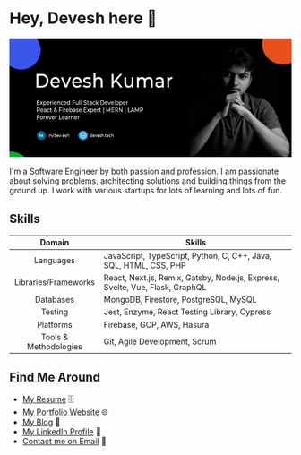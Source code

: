 # Hey, Devesh here 👋

![About Me](https://github.com/deve-sh/deve-sh/raw/master/Intro.jpg)

I'm a Software Engineer by both passion and profession. I am passionate about solving problems, architecting solutions and building things from the ground up. I work with various startups for lots of learning and lots of fun.

## Skills

| Domain                 |    Skills   |
| :----:                 | ----------- |
| Languages              | JavaScript, TypeScript, Python, C, C++, Java, SQL, HTML, CSS, PHP |
| Libraries/Frameworks   | React, Next.js, Remix, Gatsby, Node.js, Express, Svelte, Vue, Flask, GraphQL |
| Databases              | MongoDB, Firestore, PostgreSQL, MySQL |
| Testing                | Jest, Enzyme, React Testing Library, Cypress |
| Platforms              | Firebase, GCP, AWS, Hasura |
| Tools & Methodologies  | Git, Agile Development, Scrum |

## Find Me Around

- [My Resume](https://drive.google.com/file/d/16OkqANJ-37oyEaRWFukzBtX8z8h4DBvN/view?usp=sharing) 🗄
- [My Portfolio Website](https://devesh.tech) 🌐
- [My Blog](https://blog.devesh.tech) 📔
- [My LinkedIn Profile](https://www.linkedin.com/in/dev-esh/) 🤝
- [Contact me on Email](mailto:contact@devesh.tech) 📨
